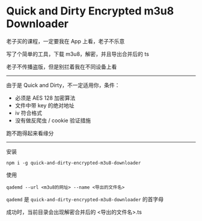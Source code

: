 # Quick and Dirty Encrypted m3u8 Downloader

老子买的课程，一定要我在 App 上看，老子不乐意

写了个简单的工具，下载 m3u8，解密，并且导出合并后的 ts

老子不传播盗版，但是别拦着我在不同设备上看

---

由于是 Quick and Dirty，不一定适用你，条件：

- 必须是 AES 128 加密算法
- 文件中带 key 的绝对地址
- iv 符合格式
- 没有做反爬虫 / cookie 验证措施

跑不跑得起来看缘分

---
安装

`npm i -g quick-and-dirty-encrypted-m3u8-downloader`

使用

`qademd --url <m3u8的网址> --name <导出的文件名>`

`qademd` 是 `quick-and-dirty-encrypted-m3u8-downloader` 的首字母

成功时，当前目录会出现解密合并后的 <导出的文件名>.ts
